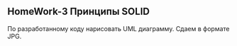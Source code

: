 ## HomeWork-3 Принципы SOLID

По разработанному коду нарисовать UML диаграмму. Сдаем в формате JPG.

